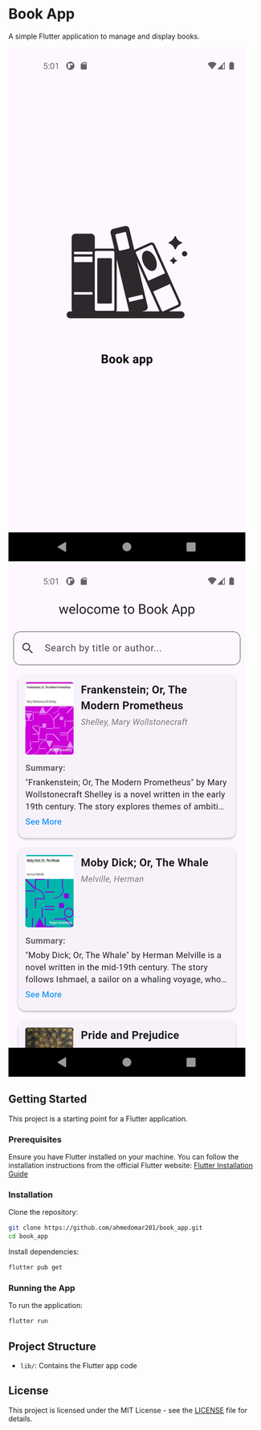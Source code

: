 
# Book App

A simple Flutter application to manage and display books.

![App Screenshot 1](assets/images/screenshot1.png)  
![App Screenshot 2](assets/images/screenshot2.png)

## Getting Started

This project is a starting point for a Flutter application.

### Prerequisites

Ensure you have Flutter installed on your machine. You can follow the installation instructions from the official Flutter website:
[Flutter Installation Guide](https://flutter.dev/docs/get-started/install)

### Installation

Clone the repository:
```bash
git clone https://github.com/ahmedomar201/book_app.git
cd book_app
```

Install dependencies:
```bash
flutter pub get
```

### Running the App

To run the application:
```bash
flutter run
```

## Project Structure

- `lib/`: Contains the Flutter app code
   
## License

This project is licensed under the MIT License - see the [LICENSE](LICENSE) file for details.
